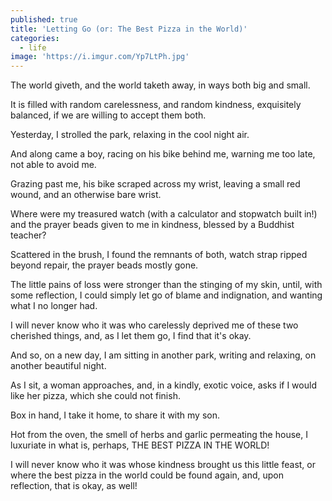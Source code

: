 ```yaml
---
published: true
title: 'Letting Go (or: The Best Pizza in the World)'
categories:
  - life
image: 'https://i.imgur.com/Yp7LtPh.jpg'
---
```

The world giveth,
and the world taketh away,
in ways both big and small.

It is filled 
with random carelessness,
and random kindness,
exquisitely balanced,
if we are willing
to accept them both.

Yesterday,
I strolled the park, 
relaxing in the cool night air.

And along came a boy,
racing on his bike behind me,
warning me too late,
not able to avoid me.

Grazing past me,
his bike scraped across my wrist,
leaving a small red wound,
and an otherwise bare wrist.

Where were my treasured watch
(with a calculator and stopwatch built in!)
and the prayer beads
given to me in kindness,
blessed by a Buddhist teacher?

Scattered in the brush,
I found the remnants of both,
watch strap ripped beyond repair,
the prayer beads mostly gone.

The little pains of loss 
were stronger than the stinging of my skin,
until, with some reflection,
I could simply let go
of blame and indignation,
and wanting what I no longer had.

I will never know who it was
who carelessly deprived me
of these two cherished things,
and, as I let them go,
I find that it's okay.

And so, on a new day,
I am sitting in another park,
writing and relaxing,
on another beautiful night.

As I sit,
a woman approaches,
and, in a kindly, exotic voice,
asks if I would like her pizza,
which she could not finish.

Box in hand, I take it home, 
to share it with my son.

Hot from the oven,
the smell of herbs and garlic
permeating the house,
I luxuriate
in what is, perhaps,
THE BEST PIZZA IN THE WORLD!

I will never know who it was
whose kindness 
brought us this little feast,
or where the best pizza in the world
could be found again,
and, upon reflection,
that is okay,
as well!
